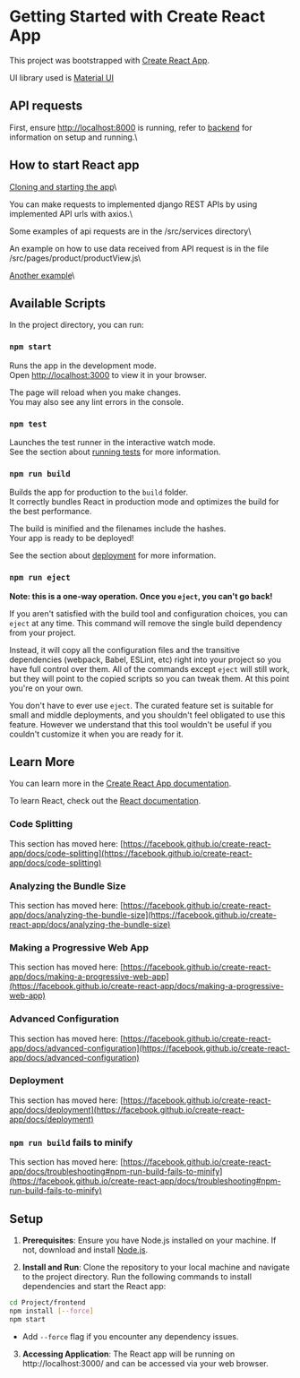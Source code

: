 # Getting Started with Create React App

This project was bootstrapped with [Create React App](https://github.com/facebook/create-react-app).

UI library used is [Material UI](https://mui.com/material-ui/)

## API requests
First, ensure [http://localhost:8000](http://localhost:8000) is running, refer to [backend](./Project/astone) for information on setup and running.\


## How to start React app
[Cloning and starting the app](https://www.geeksforgeeks.org/how-to-download-a-react-project-from-github-and-run-in-my-pc/)\

You can make requests to implemented django REST APIs by using implemented API urls with axios.\

Some examples of api requests are in the /src/services directory\

An example on how to use data received from API request is in the file /src/pages/product/productView.js\

[Another example](https://medium.com/@devsumitg/how-to-connect-reactjs-django-framework-c5ba268cb8be)\

## Available Scripts

In the project directory, you can run:

### `npm start`

Runs the app in the development mode.\
Open [http://localhost:3000](http://localhost:3000) to view it in your browser.

The page will reload when you make changes.\
You may also see any lint errors in the console.

### `npm test`

Launches the test runner in the interactive watch mode.\
See the section about [running tests](https://facebook.github.io/create-react-app/docs/running-tests) for more information.

### `npm run build`

Builds the app for production to the `build` folder.\
It correctly bundles React in production mode and optimizes the build for the best performance.

The build is minified and the filenames include the hashes.\
Your app is ready to be deployed!

See the section about [deployment](https://facebook.github.io/create-react-app/docs/deployment) for more information.

### `npm run eject`

**Note: this is a one-way operation. Once you `eject`, you can't go back!**

If you aren't satisfied with the build tool and configuration choices, you can `eject` at any time. This command will remove the single build dependency from your project.

Instead, it will copy all the configuration files and the transitive dependencies (webpack, Babel, ESLint, etc) right into your project so you have full control over them. All of the commands except `eject` will still work, but they will point to the copied scripts so you can tweak them. At this point you're on your own.

You don't have to ever use `eject`. The curated feature set is suitable for small and middle deployments, and you shouldn't feel obligated to use this feature. However we understand that this tool wouldn't be useful if you couldn't customize it when you are ready for it.

## Learn More

You can learn more in the [Create React App documentation](https://facebook.github.io/create-react-app/docs/getting-started).

To learn React, check out the [React documentation](https://reactjs.org/).

### Code Splitting

This section has moved here: [https://facebook.github.io/create-react-app/docs/code-splitting](https://facebook.github.io/create-react-app/docs/code-splitting)

### Analyzing the Bundle Size

This section has moved here: [https://facebook.github.io/create-react-app/docs/analyzing-the-bundle-size](https://facebook.github.io/create-react-app/docs/analyzing-the-bundle-size)

### Making a Progressive Web App

This section has moved here: [https://facebook.github.io/create-react-app/docs/making-a-progressive-web-app](https://facebook.github.io/create-react-app/docs/making-a-progressive-web-app)

### Advanced Configuration

This section has moved here: [https://facebook.github.io/create-react-app/docs/advanced-configuration](https://facebook.github.io/create-react-app/docs/advanced-configuration)

### Deployment

This section has moved here: [https://facebook.github.io/create-react-app/docs/deployment](https://facebook.github.io/create-react-app/docs/deployment)

### `npm run build` fails to minify

This section has moved here: [https://facebook.github.io/create-react-app/docs/troubleshooting#npm-run-build-fails-to-minify](https://facebook.github.io/create-react-app/docs/troubleshooting#npm-run-build-fails-to-minify)

## Setup
1. **Prerequisites**: Ensure you have Node.js installed on your machine. If not, download and install [Node.js](https://nodejs.org/en/download/).

2. **Install and Run**: Clone the repository to your local machine and navigate to the project directory. Run the following commands to install dependencies and start the React app:
```bash
cd Project/frontend
npm install [--force]
npm start
```
- Add `--force` flag if you encounter any dependency issues.

3. **Accessing Application**: The React app will be running on http://localhost:3000/ and can be accessed via your web browser.
